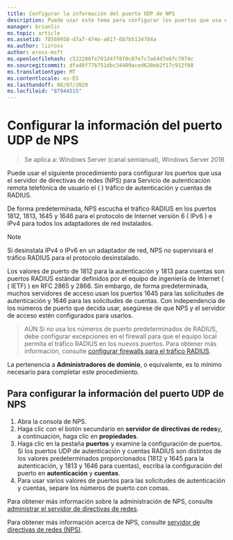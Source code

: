 ```yaml
---
title: Configurar la información del puerto UDP de NPS
description: Puede usar este tema para configurar los puertos que usa el servidor de directivas de redes (NPS) para el tráfico de autenticación y cuentas de Servicio de autenticación remota telefónica de usuario (RADIUS) en Windows Server 2016.
manager: brianlic
ms.topic: article
ms.assetid: 70569958-d7a7-474e-a817-6b7b5134784a
ms.author: lizross
author: eross-msft
ms.openlocfilehash: c522206fe701d47f8f0c07e7c7a64d7e6fc7074c
ms.sourcegitcommit: dfa48f77b751dbc34409aced628eb2f17c912f08
ms.translationtype: MT
ms.contentlocale: es-ES
ms.lasthandoff: 08/07/2020
ms.locfileid: "87944515"
---
```

# <a name="configure-nps-udp-port-information"></a>Configurar la información del puerto UDP de NPS

>Se aplica a: Windows Server (canal semianual), Windows Server 2016

Puede usar el siguiente procedimiento para configurar los puertos que usa el servidor de directivas de redes (NPS) para Servicio de autenticación remota telefónica de usuario el \( \) tráfico de autenticación y cuentas de RADIUS.

De forma predeterminada, NPS escucha el tráfico RADIUS en los puertos 1812, 1813, 1645 y 1646 para el protocolo de Internet versión 6 \( IPv6 \) e IPv4 para todos los adaptadores de red instalados.

>[!NOTE]
>Si desinstala IPv4 o IPv6 en un adaptador de red, NPS no supervisará el tráfico RADIUS para el protocolo desinstalado.

Los valores de puerto de 1812 para la autenticación y 1813 para cuentas son puertos RADIUS estándar definidos por el equipo de ingeniería de Internet ( \( IETF) \) en RFC 2865 y 2866. Sin embargo, de forma predeterminada, muchos servidores de acceso usan los puertos 1645 para las solicitudes de autenticación y 1646 para las solicitudes de cuentas. Con independencia de los números de puerto que decida usar, asegúrese de que NPS y el servidor de acceso estén configurados para usarlos.

>AÚN Si no usa los números de puerto predeterminados de RADIUS, debe configurar excepciones en el firewall para que el equipo local permita el tráfico RADIUS en los nuevos puertos. Para obtener más información, consulte [configurar firewalls para el tráfico RADIUS](nps-firewalls-configure.md).

La pertenencia a **Administradores de dominio**, o equivalente, es lo mínimo necesario para completar este procedimiento.

## <a name="to-configure-nps-udp-port-information"></a>Para configurar la información del puerto UDP de NPS

1. Abra la consola de NPS.
2. Haga clic con el botón secundario en **servidor de directivas de redes**y, a continuación, haga clic en **propiedades**.
3. Haga clic en la pestaña **puertos** y examine la configuración de puertos. Si los puertos UDP de autenticación y cuentas RADIUS son distintos de los valores predeterminados proporcionados (1812 y 1645 para la autenticación, y 1813 y 1646 para cuentas), escriba la configuración del puerto en **autenticación** y **cuentas**.
4. Para usar varios valores de puertos para las solicitudes de autenticación y cuentas, separe los números de puerto con comas.

Para obtener más información sobre la administración de NPS, consulte [administrar el servidor de directivas de redes](nps-manage-top.md).

Para obtener más información acerca de NPS, consulte [servidor de directivas de redes (NPS)](nps-top.md).
